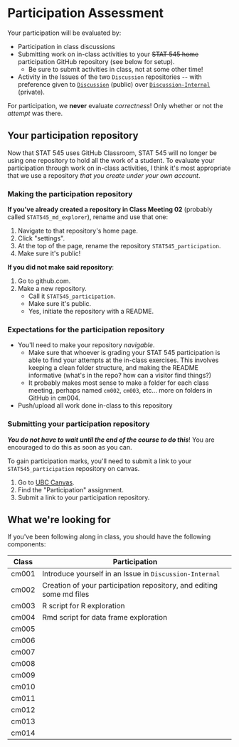 # Participation Assessment

Your participation will be evaluated by:

- Participation in class discussions
- Submitting work on in-class activities to your ~~STAT 545 home~~ participation GitHub repository (see below for setup).
    - Be sure to submit activities in class, not at some other time!
- Activity in the Issues of the two `Discussion` repositories -- with preference given to [`Discussion`](https://github.com/STAT545-UBC/Discussion)  (public) over [`Discussion-Internal`](https://github.com/STAT545-UBC/Discussion-Internal) (private).

For participation, we __never__ evaluate _correctness_! Only whether or not the _attempt_ was there. 

## Your participation repository

Now that STAT 545 uses GitHub Classroom, STAT 545 will no longer be using one repository to hold all the work of a student. To evaluate your participation through work on in-class activities, I think it's most appropriate that we use a repository _that you create under your own account_. 

### Making the participation repository

__If you've already created a repository in Class Meeting 02__ (probably called `STAT545_md_explorer`), rename and use that one:

1. Navigate to that repository's home page.
2. Click "settings".
3. At the top of the page, rename the repository `STAT545_participation`.
4. Make sure it's public!

__If you did not make said repository__:

1. Go to github.com.
2. Make a new repository. 
    - Call it `STAT545_participation`. 
    - Make sure it's public.
    - Yes, initiate the repository with a README.

### Expectations for the participation repository

- You'll need to make your repository _navigable_. 
    - Make sure that whoever is grading your STAT 545 participation is able to find your attempts at the in-class exercises. This involves keeping a clean folder structure, and making the README informative (what's in the repo? how can a visitor find things?)
    - It probably makes most sense to make a folder for each class meeting, perhaps named `cm002`, `cm003`, etc... more on folders in GitHub in cm004.
- Push/upload all work done in-class to this repository

### Submitting your participation repository

_**You do not have to wait until the end of the course to do this**_! You are encouraged to do this as soon as you can. 

To gain participation marks, you'll need to submit a link to your `STAT545_participation` repository on canvas. 

1. Go to [UBC Canvas](https://canvas.ubc.ca).
2. Find the "Participation" assignment.
3. Submit a link to your participation repository.

## What we're looking for

If you've been following along in class, you should have the following components:

| Class | Participation |
|-------|---------------|
| cm001 | Introduce yourself in an Issue in `Discussion-Internal` |
| cm002 | Creation of your participation repository, and editing some md files |
| cm003 | R script for R exploration |
| cm004 | Rmd script for data frame exploration |
| cm005 | 
| cm006 | 
| cm007 | 
| cm008 | 
| cm009 | 
| cm010 | 
| cm011 | 
| cm012 | 
| cm013 | 
| cm014 | 